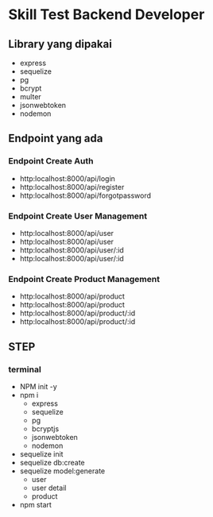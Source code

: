 # Skill Test Backend Developer

## Library yang dipakai

- express
- sequelize
- pg
- bcrypt
- multer
- jsonwebtoken
- nodemon

## Endpoint yang ada

### Endpoint Create Auth

- http:localhost:8000/api/login
- http:localhost:8000/api/register
- http:localhost:8000/api/forgotpassword

### Endpoint Create User Management

- http:localhost:8000/api/user
- http:localhost:8000/api/user
- http:localhost:8000/api/user/:id
- http:localhost:8000/api/user/:id

### Endpoint Create Product Management

- http:localhost:8000/api/product
- http:localhost:8000/api/product
- http:localhost:8000/api/product/:id
- http:localhost:8000/api/product/:id

## STEP

### terminal

- NPM init -y
- npm i
  - express
  - sequelize
  - pg
  - bcryptjs
  - jsonwebtoken
  - nodemon
- sequelize init
- sequelize db:create
- sequelize model:generate
  - user
  - user detail
  - product
- npm start
